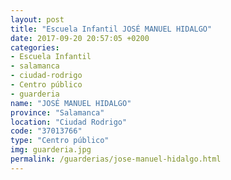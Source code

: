 ```yaml
---
layout: post
title: "Escuela Infantil JOSÉ MANUEL HIDALGO"
date: 2017-09-20 20:57:05 +0200
categories:
- Escuela Infantil
- salamanca
- ciudad-rodrigo
- Centro público
- guarderia
name: "JOSÉ MANUEL HIDALGO"
province: "Salamanca"
location: "Ciudad Rodrigo"
code: "37013766"
type: "Centro público"
img: guarderia.jpg
permalink: /guarderias/jose-manuel-hidalgo.html
---
```

